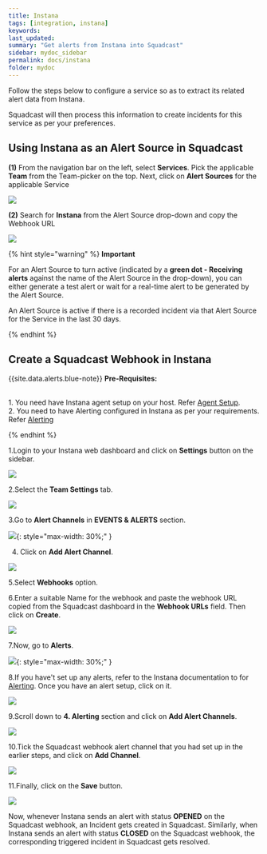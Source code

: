 ```yaml
---
title: Instana
tags: [integration, instana]
keywords: 
last_updated: 
summary: "Get alerts from Instana into Squadcast"
sidebar: mydoc_sidebar
permalink: docs/instana
folder: mydoc
---
```


Follow the steps below to configure a service so as to extract its related alert data from Instana.

Squadcast will then process this information to create incidents for this service as per your preferences.


## Using Instana as an Alert Source in Squadcast

**(1)** From the navigation bar on the left, select **Services**. Pick the applicable **Team** from the Team-picker on the top. Next, click on **Alert Sources** for the applicable Service

![](../../.gitbook/assets/alert\_source\_1.png)

**(2)** Search for **Instana** from the Alert Source drop-down and copy the Webhook URL

![](../../.gitbook/assets/instana\_1.png)

{% hint style="warning" %} 
<b>Important</b>
<p>For an Alert Source to turn active (indicated by a <b>green dot - Receiving alerts</b> against the name of the Alert Source in the drop-down), you can either generate a test alert or wait for a real-time alert to be generated by the Alert Source.</p>
<p>An Alert Source is active if there is a recorded incident via that Alert Source for the Service in the last 30 days.</p>
{% endhint %}

## Create a Squadcast Webhook in Instana

{{site.data.alerts.blue-note}}
<b>Pre-Requisites: </b>
<br/><br/><p>1. You need have Instana agent setup on your host. Refer <a href="https://docs.instana.io/quick_start/agent_setup/" target=_blank>Agent Setup</a>.<br/>
2. You need to have Alerting configured in Instana as per your requirements. Refer <a href="https://docs.instana.io/quick_start/alerting/" target=_blank>Alerting</a></p>
{% endhint %}

1.Login to your Instana web dashboard and click on **Settings** button on the sidebar.

![](../../.gitbook/assets/instana\_2.png)

2.Select the **Team Settings** tab. 

![](../../.gitbook/assets/instana\_3.png)

3.Go to **Alert Channels**  in **EVENTS & ALERTS** section. 

![](../../.gitbook/assets/instana\_4.png){: style="max-width: 30%;" }

4. Click on **Add Alert Channel**.

![](../../.gitbook/assets/instana\_5.png)

5.Select **Webhooks** option.

6.Enter a suitable Name for the webhook and paste the webhook URL copied from the Squadcast dashboard in the **Webhook URLs** field. Then click on **Create**. 

![](../../.gitbook/assets/instana\_6.png)

7.Now, go to **Alerts**.

![](../../.gitbook/assets/instana\_7.png){: style="max-width: 30%;" }

8.If you have't set up any alerts, refer to the Instana documentation to for [Alerting](https://docs.instana.io/quick_start/alerting/). Once you have an alert setup, click on it.

![](../../.gitbook/assets/instana\_8.png)

9.Scroll down to **4. Alerting** section and click on **Add Alert Channels**. 

![](../../.gitbook/assets/instana\_9.png)

10.Tick the Squadcast webhook alert channel that you had set up in the earlier steps, and click on **Add Channel**. 

![](../../.gitbook/assets/instana\_10.png)

11.Finally, click on the **Save** button.

![](../../.gitbook/assets/instana\_11.png)

Now, whenever Instana sends an alert with status **OPENED** on the Squadcast webhook, an Incident gets created in Squadcast.
Similarly, when Instana sends an alert with status **CLOSED** on the Squadcast webhook, the corresponding triggered incident in Squadcast gets resolved.